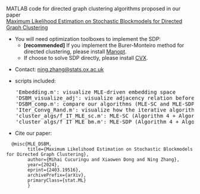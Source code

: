 
MATLAB code for directed graph clustering algorithms proposed in our paper\
[Maximum Likelihood Estimation on Stochastic Blockmodels for Directed Graph Clustering](http://arxiv.org/abs/2403.19516)
* You will need optimization toolboxes to implement the SDP:
  - **[recommended]** If you implement the Burer-Monteiro method for directed clustering, please install [Manopt](https://www.manopt.org/tutorial.html).
   - If choose to solve SDP directly, please install [CVX](https://cvxr.com/cvx/).

- Contact: ning.zhang@stats.ox.ac.uk

* scripts included:
<pre>
   'Embedding.m': visualize MLE-driven embedding space
   'DSBM_visualize_adj': visualize adjacency relation before & after clustering on DSBM synthetic dataset
   'DSBM_comp.m': compare our algorithms (MLE-SC and MLE-SDP) with existing directed clustering methods
   'Iter_Convg_Rand.m': visualize how the iterative algorithm (Algorithm 4 in our paper) updates the DSBM parameters
   'cluster_algs/f_IT_MLE_sc.m': MLE-SC (Algorithm 4 + Algorithm 1) in our paper
   'cluster_algs/f_IT_MLE_bm.m': MLE-SDP (Algorithm 4 + Algorithm 3) in our paper (can replace Algorithm 3 with Algorithm 2 if you prefer using SDP solver)
</pre>

* Cite our paper:
```
  @misc{MLE_DSBM,
        title={Maximum Likelihood Estimation on Stochastic Blockmodels for Directed Graph Clustering}, 
        author={Mihai Cucuringu and Xiaowen Dong and Ning Zhang},
        year={2024},
        eprint={2403.19516},
        archivePrefix={arXiv},
        primaryClass={stat.ML}
        }
```
